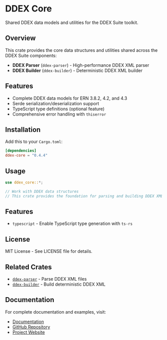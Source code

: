 # DDEX Core

Shared DDEX data models and utilities for the DDEX Suite toolkit.

## Overview

This crate provides the core data structures and utilities shared across the DDEX Suite components:

- **DDEX Parser** (`ddex-parser`) - High-performance DDEX XML parser
- **DDEX Builder** (`ddex-builder`) - Deterministic DDEX XML builder

## Features

- Complete DDEX data models for ERN 3.8.2, 4.2, and 4.3
- Serde serialization/deserialization support
- TypeScript type definitions (optional feature)
- Comprehensive error handling with `thiserror`

## Installation

Add this to your `Cargo.toml`:

```toml
[dependencies]
ddex-core = "0.4.4"
```

## Usage

```rust
use ddex_core::*;

// Work with DDEX data structures
// This crate provides the foundation for parsing and building DDEX XML
```

## Features

- `typescript` - Enable TypeScript type generation with `ts-rs`

## License

MIT License - See LICENSE file for details.

## Related Crates

- [`ddex-parser`](https://crates.io/crates/ddex-parser) - Parse DDEX XML files
- [`ddex-builder`](https://crates.io/crates/ddex-builder) - Build deterministic DDEX XML

## Documentation

For complete documentation and examples, visit:
- [Documentation](https://docs.rs/ddex-core)
- [GitHub Repository](https://github.com/daddykev/ddex-suite)
- [Project Website](https://ddex-suite.web.app)